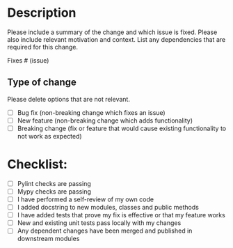 # Description

Please include a summary of the change and which issue is fixed. Please also include relevant motivation and context. List any dependencies that are required for this change.

Fixes # (issue)

## Type of change

Please delete options that are not relevant.

- [ ] Bug fix (non-breaking change which fixes an issue)
- [ ] New feature (non-breaking change which adds functionality)
- [ ] Breaking change (fix or feature that would cause existing functionality to not work as expected)

# Checklist:

- [ ] Pylint checks are passing
- [ ] Mypy checks are passing
- [ ] I have performed a self-review of my own code
- [ ] I added docstring to new modules, classes and public methods
- [ ] I have added tests that prove my fix is effective or that my feature works
- [ ] New and existing unit tests pass locally with my changes
- [ ] Any dependent changes have been merged and published in downstream modules